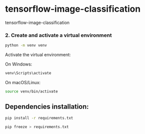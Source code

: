 # tensorflow-image-classification
tensorflow-image-classification

### 2. Create and activate a virtual environment

```bash
python -m venv venv
```

Activate the virtual environment:

On Windows:
```bash
venv\Scripts\activate
```

On macOS/Linux:
```bash
source venv/bin/activate
```

## Dependencies installation:

```bash
pip install -r requirements.txt
```

```bash
pip freeze > requirements.txt
```